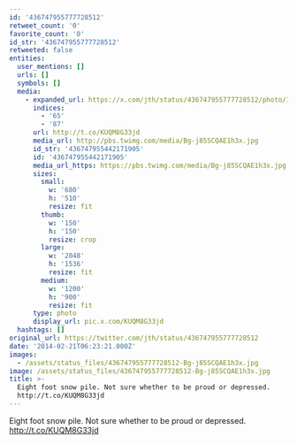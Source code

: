 ```yaml
---
id: '436747955777728512'
retweet_count: '0'
favorite_count: '0'
id_str: '436747955777728512'
retweeted: false
entities:
  user_mentions: []
  urls: []
  symbols: []
  media:
    - expanded_url: https://x.com/jth/status/436747955777728512/photo/1
      indices:
        - '65'
        - '87'
      url: http://t.co/KUQM8G33jd
      media_url: http://pbs.twimg.com/media/Bg-j85SCQAE1h3x.jpg
      id_str: '436747955442171905'
      id: '436747955442171905'
      media_url_https: https://pbs.twimg.com/media/Bg-j85SCQAE1h3x.jpg
      sizes:
        small:
          w: '680'
          h: '510'
          resize: fit
        thumb:
          w: '150'
          h: '150'
          resize: crop
        large:
          w: '2048'
          h: '1536'
          resize: fit
        medium:
          w: '1200'
          h: '900'
          resize: fit
      type: photo
      display_url: pic.x.com/KUQM8G33jd
  hashtags: []
original_url: https://twitter.com/jth/status/436747955777728512
date: '2014-02-21T06:23:21.000Z'
images:
  - /assets/status_files/436747955777728512-Bg-j85SCQAE1h3x.jpg
image: /assets/status_files/436747955777728512-Bg-j85SCQAE1h3x.jpg
title: >-
  Eight foot snow pile. Not sure whether to be proud or depressed.
  http://t.co/KUQM8G33jd
---
```


Eight foot snow pile. Not sure whether to be proud or depressed. http://t.co/KUQM8G33jd
